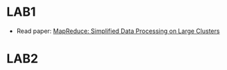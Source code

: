 # LAB1
* Read paper: [MapReduce: Simplified Data Processing on Large Clusters](https://pdos.csail.mit.edu/6.824/papers/mapreduce.pdf)

# LAB2
